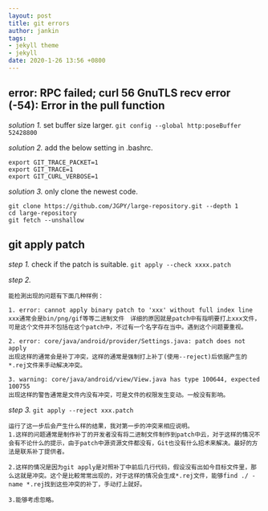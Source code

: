 ```yaml
---
layout: post
title: git errors
author: jankin
tags:
- jekyll theme
- jekyll
date: 2020-1-26 13:56 +0800
---
```

## error: RPC failed; curl 56 GnuTLS recv error (-54): Error in the pull function

*solution 1.* set buffer size larger.    `git config --global http:poseBuffer 52428800` 

*solution 2.* add the below setting in .bashrc.

```shell
export GIT_TRACE_PACKET=1
export GIT_TRACE=1
export GIT_CURL_VERBOSE=1
```

*solution 3.* only clone the newest code.

```shell
git clone https://github.com/JGPY/large-repository.git --depth 1
cd large-repository
git fetch --unshallow
```



## git apply patch

*step 1.* check if the patch is suitable. `git apply --check xxxx.patch`

*step 2.* 

```shell
能检測出现的问题有下面几种样例：

1. error: cannot apply binary patch to 'xxx' without full index line
xxx通常会是bin/png/gif等等二进制文件　详细的原因就是patch中有指明要打上xxx文件，可是这个文件并不包括在这个patch中，不过有一个名字存在当中。遇到这个问题要重视。

2. error: core/java/android/provider/Settings.java: patch does not apply
出现这样的通常会是补丁冲突，这样的通常是强制打上补丁(使用--reject)后依据产生的*.rej文件来手动解决冲突。

3. warning: core/java/android/view/View.java has type 100644, expected 100755
出现这样的警告通常是文件内没有冲突，可是文件的权限发生变动。一般没有影响。
```

*step 3.* `git apply --reject xxx.patch` 

```shell
运行了这一步后会产生什么样的结果，我对第一步的冲突来相应说明。
1.这样的问题通常是制作补丁的开发者没有将二进制文件制作到patch中云，对于这样的情况不会有不论什么的提示，由于patch中源资源文件都没有，Git也没有什么招术来解决。最好的方法是联系补丁提供者。

2.这样的情况是因为git apply是对照补丁中前后几行代码，假设没有出如今目标文件里，那么这就是冲突。这个是比較常常出现的，对于这样的情况会生成*.rej文件，能够find ./ -name *.rej找到这些冲突的补丁，手动打上就好。

3.能够考虑忽略。
```






